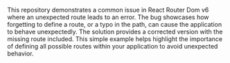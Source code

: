 This repository demonstrates a common issue in React Router Dom v6 where an unexpected route leads to an error.  The bug showcases how forgetting to define a route, or a typo in the path, can cause the application to behave unexpectedly.  The solution provides a corrected version with the missing route included. This simple example helps highlight the importance of defining all possible routes within your application to avoid unexpected behavior.